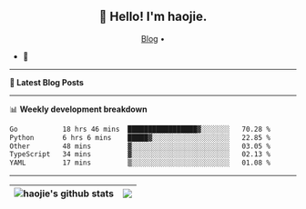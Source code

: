 <h2 align="center">👋 Hello! I'm haojie.</h2>
<p align="center">
  <a href="https://aoyouer.com">Blog</a> •
</p>


- 🔭 


-------

**📝 Latest Blog Posts**


-------

📊 **Weekly development breakdown**
<!--START_SECTION:waka-->

```txt
Go           18 hrs 46 mins  █████████████████▓░░░░░░░   70.28 %
Python       6 hrs 6 mins    █████▓░░░░░░░░░░░░░░░░░░░   22.85 %
Other        48 mins         ▓░░░░░░░░░░░░░░░░░░░░░░░░   03.05 %
TypeScript   34 mins         ▓░░░░░░░░░░░░░░░░░░░░░░░░   02.13 %
YAML         17 mins         ▒░░░░░░░░░░░░░░░░░░░░░░░░   01.08 %
```

<!--END_SECTION:waka-->

-------



| <img align="center" src="https://github-readme-stats.vercel.app/api?username=haojie06&show_icons=true&theme=graywhite&show_icons=true&count_private=true&include_all_commits=true&hide_border=true" alt="haojie's github stats" /> | <img align="center" src="https://github-readme-stats.vercel.app/api/top-langs/?username=haojie06&layout=compact&theme=graywhite&hide_border=true&hide=css,html" /> |
| ------------- | ------------- |


